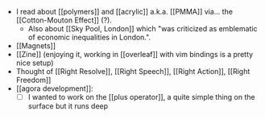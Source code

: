 - I read about [[polymers]] and [[acrylic]] a.k.a. [[PMMA]] via... the [[Cotton-Mouton Effect]] (?).
  - Also about [[Sky Pool, London]] which "was criticized as emblematic of economic inequalities in London.".
- [[Magnets]]
- [[Zine]] (enjoying it, working in [[overleaf]] with vim bindings is a pretty nice setup)
- Thought of [[Right Resolve]], [[Right Speech]], [[Right Action]], [[Right Freedom]]
- [[agora development]]:
  - [ ] I wanted to work on the [[plus operator]], a quite simple thing on the surface but it runs deep
